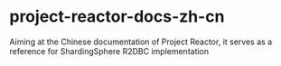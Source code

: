 # project-reactor-docs-zh-cn
Aiming at the Chinese documentation of Project Reactor, it serves as a reference for ShardingSphere R2DBC implementation
